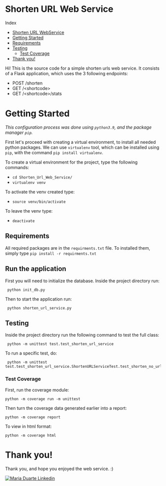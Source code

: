 # Shorten URL Web Service

Index
- [Shorten URL WebService](#shorten-url-web-service)
- [Getting Started](#getting-started)
- [Requirements](#requirements)
- [Testing](#testing)
  - [Test Coverage](#test-coverage)
- [Thank you!](#thank-you)


Hi! This is the source code for a simple shorten urls web service.
It consists of a Flask application, which uses the 3 following endpoints:

- POST /shorten
- GET /&lt;shortcode&gt;
- GET /&lt;shortcode&gt;/stats


# Getting Started

*This configuration process was done using `python3.9`, and the package manager `pip`.*

First let's proceed with creating a virtual environment, to install all needed python packages.
We can use `virtualenv` tool, which can be installed using `pip`, with the command `pip install virtualenv`. 

To create a virtual environment for the project, type the following commands: 
- `cd Shorten_Url_Web_Service/`
- `virtualenv venv`

To activate the venv created type:

- `source venv/bin/activate`

To leave the venv type:

- `deactivate`

## Requirements

All required packages are in the `requirments.txt` file. To installed them, simply type `pip install -r requirments.txt`
 
## Run the application
First you will need to initialize the database. Inside the project directory run:
```
 python init_db.py
```

Then to start the application run:
```
 python shorten_url_service.py 
```

## Testing

Inside the project directory run the following command to test the full class:
```
 python -m unittest test.test_shorten_url_service
```

To run a specific test, do:
```
 python -m unittest test.test_shorten_url_service.ShortenURLServiceTest.test_shorten_no_url
```
### Test Coverage

First, run the coverage module:
```
python -m coverage run -m unittest
```

Then turn the coverage data generated earlier into a report:
```
python -m coverage report
```

To view in html format:
```
python -m coverage html 
```

# Thank you!

Thank you, and hope you enjoyed the web service. :)

[![Maria Duarte Linkedin](https://img.shields.io/badge/LinkedIn-0077B5?style=for-the-badge&logo=linkedin&logoColor=white)](https://www.linkedin.com/in/maria-duarte-92298b17b/)
